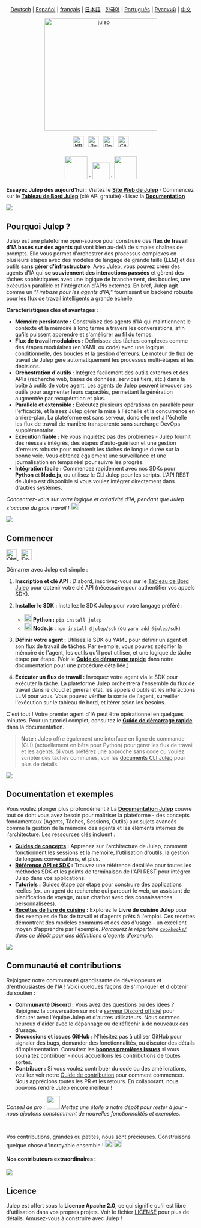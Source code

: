 <sup><div align="center">
  <!-- Keep these links. Translations will automatically update with the README. -->
  [Deutsch](https://www.readme-i18n.com/julep-ai/julep?lang=de) | 
  [Español](https://www.readme-i18n.com/julep-ai/julep?lang=es) | 
  [français](https://www.readme-i18n.com/julep-ai/julep?lang=fr) | 
  [日本語](https://www.readme-i18n.com/julep-ai/julep?lang=ja) | 
  [한국어](https://www.readme-i18n.com/julep-ai/julep?lang=ko) | 
  [Português](https://www.readme-i18n.com/julep-ai/julep?lang=pt) | 
  [Русский](https://www.readme-i18n.com/julep-ai/julep?lang=ru) | 
  [中文](https://www.readme-i18n.com/julep-ai/julep?lang=zh)
</div></sup>

<div align="center" id="top">
<img src="https://socialify.git.ci/julep-ai/julep/image?description=1&descriptionEditable=Serverless%20AI%20Workflows%20for%20Data%20%26%20ML%20Teams&font=Source%20Code%20Pro&logo=https%3A%2F%2Fraw.githubusercontent.com%2Fjulep-ai%2Fjulep%2Fdev%2F.github%2Fjulep-logo.svg&owner=1&forks=1&pattern=Solid&stargazers=1&theme=Auto" alt="julep" height=300 />

<br>
  <p>
   <a href="https://www.npmjs.com/package/@julep/sdk"><img src="https://img.shields.io/npm/v/%40julep%2Fsdk?style=social&amp;logo=npm&amp;link=https%3A%2F%2Fwww.npmjs.com%2Fpackage%2F%40julep%2Fsdk" alt="NPM Version" height="28"></a>
    <span>&nbsp;</span>
    <a href="https://pypi.org/project/julep"><img src="https://img.shields.io/pypi/v/julep?style=social&amp;logo=python&amp;label=PyPI&amp;link=https%3A%2F%2Fpypi.org%2Fproject%2Fjulep" alt="PyPI - Version" height="28"></a>
    <span>&nbsp;</span>
    <a href="https://hub.docker.com/u/julepai"><img src="https://img.shields.io/docker/v/julepai/agents-api?sort=semver&amp;style=social&amp;logo=docker&amp;link=https%3A%2F%2Fhub.docker.com%2Fu%2Fjulepai" alt="Docker Image Version" height="28"></a>
    <span>&nbsp;</span>
    <a href="https://choosealicense.com/licenses/apache/"><img src="https://img.shields.io/github/license/julep-ai/julep" alt="GitHub License" height="28"></a>
  </p>
  
  <h3 align="center">
    <a href="https://discord.com/invite/JTSBGRZrzj" rel="dofollow"><img src="https://user-images.githubusercontent.com/74038190/235294015-47144047-25ab-417c-af1b-6746820a20ff.gif" width="60"></a>
    ·
    <a href="https://x.com/julep_ai" rel="dofollow"><img src="https://raw.githubusercontent.com/gist/IgnaceMaes/744cd9cf41ec6acf46fc8f4e9f370f86/raw/d16658c2945d30c8a953b35cb17dd7085111b46c/x-logo.svg" width="45"></a>
    ·
    <a href="https://www.linkedin.com/company/julep-ai" rel="dofollow"><img src="https://user-images.githubusercontent.com/74038190/235294012-0a55e343-37ad-4b0f-924f-c8431d9d2483.gif" width="60"></a>

  </h3>
  
  <!-- <h3>
    <a href="https://discord.com/invite/JTSBGRZrzj" rel="dofollow">Discord</a>
    ·
    <a href="https://x.com/julep_ai" rel="dofollow">𝕏</a>
    ·
    <a href="https://www.linkedin.com/company/julep-ai" rel="dofollow">LinkedIn</a>
  </h3> -->
</div>

**Essayez Julep dès aujourd'hui :** Visitez le **[Site Web de Julep](https://julep.ai)** · Commencez sur le **[Tableau de Bord Julep](https://dashboard.julep.ai)** (clé API gratuite) · Lisez la **[Documentation](https://docs.julep.ai/introduction/julep)**

<img src="https://private-user-images.githubusercontent.com/112978092/456212419-e8e13991-c0fe-46f7-a1db-5969da909dda.gif?jwt=eyJhbGciOiJIUzI1NiIsInR5cCI6IkpXVCJ9.eyJpc3MiOiJnaXRodWIuY29tIiwiYXVkIjoicmF3LmdpdGh1YnVzZXJjb250ZW50LmNvbSIsImtleSI6ImtleTUiLCJleHAiOjE3NTAxOTUwNzcsIm5iZiI6MTc1MDE5NDc3NywicGF0aCI6Ii8xMTI5NzgwOTIvNDU2MjEyNDE5LWU4ZTEzOTkxLWMwZmUtNDZmNy1hMWRiLTU5NjlkYTkwOWRkYS5naWY_WC1BbXotQWxnb3JpdGhtPUFXUzQtSE1BQy1TSEEyNTYmWC1BbXotQ3JlZGVudGlhbD1BS0lBVkNPRFlMU0E1M1BRSzRaQSUyRjIwMjUwNjE3JTJGdXMtZWFzdC0xJTJGczMlMkZhd3M0X3JlcXVlc3QmWC1BbXotRGF0ZT0yMDI1MDYxN1QyMTEyNTdaJlgtQW16LUV4cGlyZXM9MzAwJlgtQW16LVNpZ25hdHVyZT0wOTYzMWEwNDBlNzkwYzc2NDg4OTFmNzUwMjljZDQ5Y2JiZWIzMjMxOGM4MDc3N2I3YTlhNDlkYjY0OWY2YmIyJlgtQW16LVNpZ25lZEhlYWRlcnM9aG9zdCJ9.EmG9Ba0fnv-EF2FtkbnY0uVmRJROynLtTg2W9wzGuu4">

## Pourquoi Julep ?

Julep est une plateforme open-source pour construire des **flux de travail d'IA basés sur des agents** qui vont bien au-delà de simples chaînes de prompts. Elle vous permet d'orchestrer des processus complexes en plusieurs étapes avec des modèles de langage de grande taille (LLM) et des outils **sans gérer d'infrastructure**. Avec Julep, vous pouvez créer des agents d'IA qui **se souviennent des interactions passées** et gèrent des tâches sophistiquées avec une logique de branchement, des boucles, une exécution parallèle et l'intégration d'APIs externes. En bref, Julep agit comme un *"Firebase pour les agents d'IA,"* fournissant un backend robuste pour les flux de travail intelligents à grande échelle.

**Caractéristiques clés et avantages :**

* **Mémoire persistante :** Construisez des agents d'IA qui maintiennent le contexte et la mémoire à long terme à travers les conversations, afin qu'ils puissent apprendre et s'améliorer au fil du temps.
* **Flux de travail modulaires :** Définissez des tâches complexes comme des étapes modulaires (en YAML ou code) avec une logique conditionnelle, des boucles et la gestion d'erreurs. Le moteur de flux de travail de Julep gère automatiquement les processus multi-étapes et les décisions.
* **Orchestration d'outils :** Intégrez facilement des outils externes et des APIs (recherche web, bases de données, services tiers, etc.) dans la boîte à outils de votre agent. Les agents de Julep peuvent invoquer ces outils pour augmenter leurs capacités, permettant la génération augmentée par récupération et plus.
* **Parallèle et extensible :** Exécutez plusieurs opérations en parallèle pour l'efficacité, et laissez Julep gérer la mise à l'échelle et la concurrence en arrière-plan. La plateforme est sans serveur, donc elle met à l'échelle les flux de travail de manière transparente sans surcharge DevOps supplémentaire.
* **Exécution fiable :** Ne vous inquiétez pas des problèmes - Julep fournit des réessais intégrés, des étapes d'auto-guérison et une gestion d'erreurs robuste pour maintenir les tâches de longue durée sur la bonne voie. Vous obtenez également une surveillance et une journalisation en temps réel pour suivre les progrès.
* **Intégration facile :** Commencez rapidement avec nos SDKs pour **Python** et **Node.js**, ou utilisez le CLI Julep pour les scripts. L'API REST de Julep est disponible si vous voulez intégrer directement dans d'autres systèmes.

*Concentrez-vous sur votre logique et créativité d'IA, pendant que Julep s'occupe du gros travail !* <img src="https://github.com/Anmol-Baranwal/Cool-GIFs-For-GitHub/assets/74038190/2c0eef4b-7b75-42bd-9722-4bea97a2d532" width="20">

<img src="https://private-user-images.githubusercontent.com/112978092/456212419-e8e13991-c0fe-46f7-a1db-5969da909dda.gif?jwt=eyJhbGciOiJIUzI1NiIsInR5cCI6IkpXVCJ9.eyJpc3MiOiJnaXRodWIuY29tIiwiYXVkIjoicmF3LmdpdGh1YnVzZXJjb250ZW50LmNvbSIsImtleSI6ImtleTUiLCJleHAiOjE3NTAxOTUwNzcsIm5iZiI6MTc1MDE5NDc3NywicGF0aCI6Ii8xMTI5NzgwOTIvNDU2MjEyNDE5LWU4ZTEzOTkxLWMwZmUtNDZmNy1hMWRiLTU5NjlkYTkwOWRkYS5naWY_WC1BbXotQWxnb3JpdGhtPUFXUzQtSE1BQy1TSEEyNTYmWC1BbXotQ3JlZGVudGlhbD1BS0lBVkNPRFlMU0E1M1BRSzRaQSUyRjIwMjUwNjE3JTJGdXMtZWFzdC0xJTJGczMlMkZhd3M0X3JlcXVlc3QmWC1BbXotRGF0ZT0yMDI1MDYxN1QyMTEyNTdaJlgtQW16LUV4cGlyZXM9MzAwJlgtQW16LVNpZ25hdHVyZT0wOTYzMWEwNDBlNzkwYzc2NDg4OTFmNzUwMjljZDQ5Y2JiZWIzMjMxOGM4MDc3N2I3YTlhNDlkYjY0OWY2YmIyJlgtQW16LVNpZ25lZEhlYWRlcnM9aG9zdCJ9.EmG9Ba0fnv-EF2FtkbnY0uVmRJROynLtTg2W9wzGuu4">

## Commencer
<p>
    <a href="https://dashboard.julep.ai">
      <img src="https://img.shields.io/badge/Get_API_Key-FF5733?style=logo=data:image/svg+xml;base64,PHN2ZyB4bWxucz0iaHR0cDovL3d3dy53My5vcmcvMjAwMC9zdmciIHZpZXdCb3g9IjAgMCAyNCAyNCIgZmlsbD0id2hpdGUiPjxwYXRoIGQ9Ik0xMiAxTDMgNXYxNGw5IDQgOS00VjVsLTktNHptMCAyLjh2MTYuNEw1IDE2LjJWNi44bDctMy4yem0yIDguMmwtMi0yLTIgMiAyIDIgMi0yeiIvPjwvc3ZnPg==" alt="Obtenir la clé API" height="28">
    </a>
    <span>&nbsp;</span>
    <a href="https://docs.julep.ai">
      <img src="https://img.shields.io/badge/Documentation-4B32C3?style=logo=gitbook&logoColor=white" alt="Documentation" height="28">
    </a>
  </p>
Démarrer avec Julep est simple :

1. **Inscription et clé API :** D'abord, inscrivez-vous sur le [Tableau de Bord Julep](https://dashboard.julep.ai) pour obtenir votre clé API (nécessaire pour authentifier vos appels SDK).
2. **Installer le SDK :** Installez le SDK Julep pour votre langage préféré :

   * <img src="https://user-images.githubusercontent.com/74038190/212257472-08e52665-c503-4bd9-aa20-f5a4dae769b5.gif" width="20"> **Python :** `pip install julep`
   * <img src="https://user-images.githubusercontent.com/74038190/212257454-16e3712e-945a-4ca2-b238-408ad0bf87e6.gif" width="20"> **Node.js :** `npm install @julep/sdk` (ou `yarn add @julep/sdk`)
3. **Définir votre agent :** Utilisez le SDK ou YAML pour définir un agent et son flux de travail de tâches. Par exemple, vous pouvez spécifier la mémoire de l'agent, les outils qu'il peut utiliser, et une logique de tâche étape par étape. (Voir le **[Guide de démarrage rapide](https://docs.julep.ai/introduction/quick-start)** dans notre documentation pour une procédure détaillée.)
4. **Exécuter un flux de travail :** Invoquez votre agent via le SDK pour exécuter la tâche. La plateforme Julep orchestrera l'ensemble du flux de travail dans le cloud et gérera l'état, les appels d'outils et les interactions LLM pour vous. Vous pouvez vérifier la sortie de l'agent, surveiller l'exécution sur le tableau de bord, et itérer selon les besoins.

C'est tout ! Votre premier agent d'IA peut être opérationnel en quelques minutes. Pour un tutoriel complet, consultez le **[Guide de démarrage rapide](https://docs.julep.ai/introduction/quick-start)** dans la documentation.

> **Note :** Julep offre également une interface en ligne de commande (CLI) (actuellement en bêta pour Python) pour gérer les flux de travail et les agents. Si vous préférez une approche sans code ou voulez scripter des tâches communes, voir les [documents CLI Julep](https://docs.julep.ai/responses/quickstart#cli-installation) pour plus de détails.

<img src="https://private-user-images.githubusercontent.com/112978092/456212419-e8e13991-c0fe-46f7-a1db-5969da909dda.gif?jwt=eyJhbGciOiJIUzI1NiIsInR5cCI6IkpXVCJ9.eyJpc3MiOiJnaXRodWIuY29tIiwiYXVkIjoicmF3LmdpdGh1YnVzZXJjb250ZW50LmNvbSIsImtleSI6ImtleTUiLCJleHAiOjE3NTAxOTUwNzcsIm5iZiI6MTc1MDE5NDc3NywicGF0aCI6Ii8xMTI5NzgwOTIvNDU2MjEyNDE5LWU4ZTEzOTkxLWMwZmUtNDZmNy1hMWRiLTU5NjlkYTkwOWRkYS5naWY_WC1BbXotQWxnb3JpdGhtPUFXUzQtSE1BQy1TSEEyNTYmWC1BbXotQ3JlZGVudGlhbD1BS0lBVkNPRFlMU0E1M1BRSzRaQSUyRjIwMjUwNjE3JTJGdXMtZWFzdC0xJTJGczMlMkZhd3M0X3JlcXVlc3QmWC1BbXotRGF0ZT0yMDI1MDYxN1QyMTEyNTdaJlgtQW16LUV4cGlyZXM9MzAwJlgtQW16LVNpZ25hdHVyZT0wOTYzMWEwNDBlNzkwYzc2NDg4OTFmNzUwMjljZDQ5Y2JiZWIzMjMxOGM4MDc3N2I3YTlhNDlkYjY0OWY2YmIyJlgtQW16LVNpZ25lZEhlYWRlcnM9aG9zdCJ9.EmG9Ba0fnv-EF2FtkbnY0uVmRJROynLtTg2W9wzGuu4">

## Documentation et exemples


Vous voulez plonger plus profondément ? La **[Documentation Julep](https://docs.julep.ai)** couvre tout ce dont vous avez besoin pour maîtriser la plateforme - des concepts fondamentaux (Agents, Tâches, Sessions, Outils) aux sujets avancés comme la gestion de la mémoire des agents et les éléments internes de l'architecture. Les ressources clés incluent :

* **[Guides de concepts](https://docs.julep.ai/concepts/) :** Apprenez sur l'architecture de Julep, comment fonctionnent les sessions et la mémoire, l'utilisation d'outils, la gestion de longues conversations, et plus.
* **[Référence API et SDK](https://docs.julep.ai/api-reference/) :** Trouvez une référence détaillée pour toutes les méthodes SDK et les points de terminaison de l'API REST pour intégrer Julep dans vos applications.
* **[Tutoriels](https://docs.julep.ai/tutorials/) :** Guides étape par étape pour construire des applications réelles (ex. un agent de recherche qui parcourt le web, un assistant de planification de voyage, ou un chatbot avec des connaissances personnalisées).
* **[Recettes de livre de cuisine](https://github.com/julep-ai/julep/tree/dev/cookbooks) :** Explorez le **Livre de cuisine Julep** pour des exemples de flux de travail et d'agents prêts à l'emploi. Ces recettes démontrent des modèles communs et des cas d'usage - un excellent moyen d'apprendre par l'exemple. *Parcourez le répertoire [`cookbooks/`](https://github.com/julep-ai/julep/tree/dev/cookbooks) dans ce dépôt pour des définitions d'agents d'exemple.*

<img src="https://private-user-images.githubusercontent.com/112978092/456212419-e8e13991-c0fe-46f7-a1db-5969da909dda.gif?jwt=eyJhbGciOiJIUzI1NiIsInR5cCI6IkpXVCJ9.eyJpc3MiOiJnaXRodWIuY29tIiwiYXVkIjoicmF3LmdpdGh1YnVzZXJjb250ZW50LmNvbSIsImtleSI6ImtleTUiLCJleHAiOjE3NTAxOTUwNzcsIm5iZiI6MTc1MDE5NDc3NywicGF0aCI6Ii8xMTI5NzgwOTIvNDU2MjEyNDE5LWU4ZTEzOTkxLWMwZmUtNDZmNy1hMWRiLTU5NjlkYTkwOWRkYS5naWY_WC1BbXotQWxnb3JpdGhtPUFXUzQtSE1BQy1TSEEyNTYmWC1BbXotQ3JlZGVudGlhbD1BS0lBVkNPRFlMU0E1M1BRSzRaQSUyRjIwMjUwNjE3JTJGdXMtZWFzdC0xJTJGczMlMkZhd3M0X3JlcXVlc3QmWC1BbXotRGF0ZT0yMDI1MDYxN1QyMTEyNTdaJlgtQW16LUV4cGlyZXM9MzAwJlgtQW16LVNpZ25hdHVyZT0wOTYzMWEwNDBlNzkwYzc2NDg4OTFmNzUwMjljZDQ5Y2JiZWIzMjMxOGM4MDc3N2I3YTlhNDlkYjY0OWY2YmIyJlgtQW16LVNpZ25lZEhlYWRlcnM9aG9zdCJ9.EmG9Ba0fnv-EF2FtkbnY0uVmRJROynLtTg2W9wzGuu4">

## Communauté et contributions

Rejoignez notre communauté grandissante de développeurs et d'enthousiastes de l'IA ! Voici quelques façons de s'impliquer et d'obtenir du soutien :

* **Communauté Discord :** Vous avez des questions ou des idées ? Rejoignez la conversation sur notre [serveur Discord officiel](https://discord.gg/7H5peSN9QP) pour discuter avec l'équipe Julep et d'autres utilisateurs. Nous sommes heureux d'aider avec le dépannage ou de réfléchir à de nouveaux cas d'usage.
* **Discussions et issues GitHub :** N'hésitez pas à utiliser GitHub pour signaler des bugs, demander des fonctionnalités, ou discuter des détails d'implémentation. Consultez les [**bonnes premières issues**](https://github.com/julep-ai/julep/issues?q=is%3Aissue+is%3Aopen+label%3A%22good+first+issue%22) si vous souhaitez contribuer - nous accueillons les contributions de toutes sortes.
* **Contribuer :** Si vous voulez contribuer du code ou des améliorations, veuillez voir notre [Guide de contribution](CONTRIBUTING.md) pour comment commencer. Nous apprécions toutes les PR et les retours. En collaborant, nous pouvons rendre Julep encore meilleur !

*Conseil de pro : <img src="https://github.com/Anmol-Baranwal/Cool-GIFs-For-GitHub/assets/74038190/e379a33a-b428-4385-b44f-3da16e7bac9f" width="35"> Mettez une étoile à notre dépôt pour rester à jour - nous ajoutons constamment de nouvelles fonctionnalités et exemples.*    

<br/>

Vos contributions, grandes ou petites, nous sont précieuses. Construisons quelque chose d'incroyable ensemble !    <img src="https://github.com/Anmol-Baranwal/Cool-GIFs-For-GitHub/assets/74038190/2c0eef4b-7b75-42bd-9722-4bea97a2d532" width="20">
 <img src="https://user-images.githubusercontent.com/74038190/216125640-2783ebd5-e63e-4ed1-b491-627a40b24850.png" width="20">

<h4>Nos contributeurs extraordinaires :</h4>

<a href="https://github.com/julep-ai/julep/graphs/contributors">
  <img src="https://contrib.rocks/image?repo=julep-ai/julep" />
</a>

<br/>

## Licence

Julep est offert sous la **Licence Apache 2.0**, ce qui signifie qu'il est libre d'utilisation dans vos propres projets. Voir le fichier [LICENSE](LICENSE) pour plus de détails. Amusez-vous à construire avec Julep !